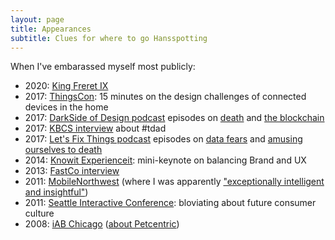```yaml
---
layout: page
title: Appearances
subtitle: Clues for where to go Hansspotting
---
```


When I've embarassed myself most publicly:

- 2020: [King Freret IX](./mardi-gras-2020/)
- 2017: [ThingsCon](https://www.thingscon.nl/sessions/ring-ring-whos/): 15 minutes on the design challenges of connected devices in the home
- 2017: [DarkSide of Design podcast](https://www.raftcollective.com/thinking/dark-side-of-design/) episodes on [death](https://www.stitcher.com/podcast/raft-collective/dark-side-of-design/e/52143426) and [the blockchain](https://www.stitcher.com/podcast/raft-collective/dark-side-of-design/e/52260789)
- 2017: [KBCS interview](http://kbcs.fm/2017/03/17/un-mute-the-commute-transit-driver-appreciation-day/) about #tdad
- 2017: [Let's Fix Things podcast](https://raftcollective.com/podcast/) episodes on [data fears](http://www.stitcher.com/podcast/raft-collective/lets-fix-things/e/lets-fix-things-33-were-still-paranoid-but-thats-ok-with-49320407) and [amusing ourselves to death](http://www.stitcher.com/podcast/raft-collective/lets-fix-things/e/lets-fix-things-36-walking-into-the-burning-building-of-convenience-49563906)
- 2014: [Knowit Experienceit](https://www.knowit.no/events/?eventtype=11858): mini-keynote on balancing Brand and UX
- 2013: [FastCo interview](https://hans.gerwitz.com/2013/05/08/wearables-on-fastco)
- 2011: [MobileNorthwest](http://www.infoworld.com/article/2621680/html5/html5-not-yet-solving-mobile-dev-issues.html) (where I was apparently ["exceptionally intelligent and insightful"](http://whatsyourideaoftomorrow.blogspot.nl/2011/05/mobile-norhwest-conf-teleca-presented.html))
- 2011: [Seattle Interactive Conference](./sic-2011/): bloviating about future consumer culture
- 2008: [iAB Chicago](https://archive.iab.com/iab.atlasworks.com/events_training/lfpm2008/agenda.html) ([about Petcentric](https://web.archive.org/web/20080330224457/http://featuresblogs.chicagotribune.com/eric2_0/2008/03/social-networki.html))
